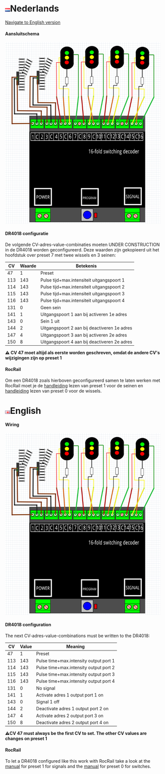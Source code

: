 # ![Nederlandse vlag](../../images/nl.gif)Nederlands

[Navigate to English version](#English)

#### Aansluitschema

![2 wissels als 4 seinen op één decoder](./images/DR4018_mixed2switchesand4signals3L.png)


#### DR4018 configuratie

De volgende CV-adres-value-combinaties moeten UNDER CONSTRUCTION in de DR4018 worden geconfigureerd. Deze waarden zijn gekopieerd uit het hoofdstuk over preset 7 met twee wissels en 3 seinen:

CV|Waarde|Betekenis
--|------|---------
47|1|Preset
113|143|Pulse tijd+max.intensiteit uitgangspoort 1
114|143|Pulse tijd+max.intensiteit uitgangspoort 2
115|143|Pulse tijd+max.intensiteit uitgangspoort 3
116|143|Pulse tijd+max.intensiteit uitgangspoort 4
131|0|Geen sein
141|1|Uitgangspoort 1 aan bij activeren 1e adres
143|0|Sein 1 uit
144|2|Uitgangspoort 2 aan bij deactiveren 1e adres
147|4|Uitgangspoort 3 aan bij activeren 2e adres
150|8|Uitgangspoort 4 aan bij deactiveren 2e adres

**⚠️ CV 47 moet altijd als eerste worden geschreven, omdat de andere CV's wijzigingen zijn op preset 1**

#### RocRail

Om een DR4018 zoals hierboven geconfigureerd samen te laten werken met RocRail moet je de [handleiding](../Preset1/README.md) lezen van preset 1 voor de seinen en [handleiding](../Preset0/README.md) lezen van preset 0 voor de wissels.

# ![English flag](../../images/gb.gif)English

#### Wiring

![2 switches and 4 signals on one decoder](./images/DR4018_mixed2switchesand4signals3L.png)


#### DR4018 configuration

The next CV-adres-value-combinations must be written to the DR4018:

CV|Value|Meaning
--|------|------
47|1|Preset
113|143|Pulse time+max.intensity output port 1
114|143|Pulse time+max.intensity output port 2
115|143|Pulse time+max.intensity output port 3
116|143|Pulse time+max.intensity output port 4
131|0|No signal
141|1|Activate adres 1 output port 1 on
143|0|Signal 1 off
144|2|Deactivate adres 1 output port 2 on
147|4|Activate adres 2 output port 3 on
150|8|Deactivate adres 2 output port 4 on

**⚠️CV 47 must always be the first CV to set. The other CV values are changes on preset 1**

#### RocRail

To let a DR4018 configured like this work with RocRail take a look at the [manual](../Preset1/README.md) for preset 1 for signals and the [manual](../Preset0/README.md) for preset 0 for switches.

